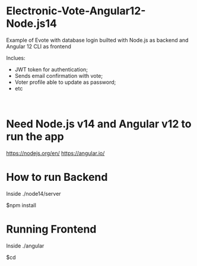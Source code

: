 # Electronic-Vote-Angular12-Node.js14

Example of Evote with database login builted with Node.js as backend and Angular 12 CLI as frontend

Inclues: 
* JWT token for authentication;
* Sends email confirmation with vote;
* Voter profile able to update as password;
* etc


<img src="https://github.com/raOliveiraGitHub/Electronic-Vote-Angular12-Node.js14/blob/main/evote1.PNG" alt=""/>
<img src="https://github.com/raOliveiraGitHub/Electronic-Vote-Angular12-Node.js14/blob/main/evote2.PNG" alt=""/>

# Need Node.js v14 and Angular v12 to run the app
https://nodejs.org/en/
https://angular.io/

# How to run Backend
Inside ./node14/server

$npm install

# Running Frontend
Inside ./angular

$cd
